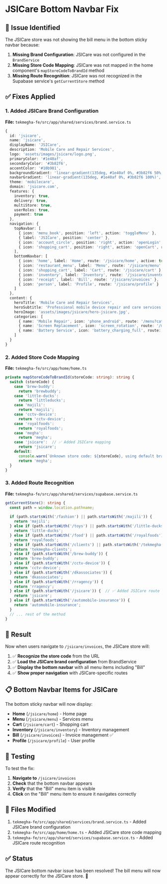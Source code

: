 # JSICare Bottom Navbar Fix

## 🐛 **Issue Identified**

The JSICare store was not showing the bill menu in the bottom sticky navbar because:

1. **Missing Brand Configuration**: JSICare was not configured in the `BrandService`
2. **Missing Store Code Mapping**: JSICare was not mapped in the home component's `mapStoreCodeToBrandId` method
3. **Missing Route Recognition**: JSICare was not recognized in the Supabase service's `getCurrentStore` method

## ✅ **Fixes Applied**

### **1. Added JSICare Brand Configuration**

**File:** `tekmegha-fe/src/app/shared/services/brand.service.ts`

```typescript
{
  id: 'jsicare',
  name: 'jsicare',
  displayName: 'JSICare',
  description: 'Mobile Care and Repair Services',
  logo: 'assets/images/jsicare/logo.png',
  primaryColor: '#1e40af',
  secondaryColor: '#3b82f6',
  accentColor: '#10b981',
  backgroundGradient: 'linear-gradient(135deg, #1e40af 0%, #3b82f6 50%, #0ea5e9 100%)',
  navbarGradient: 'linear-gradient(135deg, #1e40af 0%, #3b82f6 100%)',
  theme: 'mobilecare',
  domain: 'jsicare.com',
  features: {
    inventory: true,
    delivery: true,
    multiStore: true,
    userRoles: true,
    payment: true
  },
  navigation: {
    topNavbar: [
      { icon: 'menu_book', position: 'left', action: 'toggleMenu' },
      { label: 'JSICare', position: 'center' },
      { icon: 'account_circle', position: 'right', action: 'openLogin', route: '/jsicare/login' },
      { icon: 'shopping_cart', position: 'right', action: 'openCart', route: '/jsicare/cart' }
    ],
    bottomNavbar: [
      { icon: 'home', label: 'Home', route: '/jsicare/home', active: true },
      { icon: 'restaurant_menu', label: 'Menu', route: '/jsicare/menu' },
      { icon: 'shopping_cart', label: 'Cart', route: '/jsicare/cart' },
      { icon: 'inventory', label: 'Inventory', route: '/jsicare/inventory' },
      { icon: 'receipt', label: 'Bill', route: '/jsicare/invoices' },
      { icon: 'person', label: 'Profile', route: '/jsicare/profile' }
    ]
  },
  content: {
    heroTitle: 'Mobile Care and Repair Services',
    heroSubtitle: 'Professional mobile device repair and care services',
    heroImage: 'assets/images/jsicare/hero-jsicare.jpg',
    categories: [
      { name: 'Mobile Repair', icon: 'phone_android', route: '/menu?category=repair' },
      { name: 'Screen Replacement', icon: 'screen_rotation', route: '/menu?category=screen' },
      { name: 'Battery Service', icon: 'battery_charging_full', route: '/menu?category=battery' }
    ]
  }
}
```

### **2. Added Store Code Mapping**

**File:** `tekmegha-fe/src/app/home/home.ts`

```typescript
private mapStoreCodeToBrandId(storeCode: string): string {
  switch (storeCode) {
    case 'brew-buddy':
      return 'brewbuddy';
    case 'little-ducks':
      return 'littleducks';
    case 'majili':
      return 'majili';
    case 'cctv-device':
      return 'cctv-device';
    case 'royalfoods':
      return 'royalfoods';
    case 'megha':
      return 'megha';
    case 'jsicare':  // ✅ Added JSICare mapping
      return 'jsicare';
    default:
      console.warn(`Unknown store code: ${storeCode}, using default brand`);
      return 'megha';
  }
}
```

### **3. Added Route Recognition**

**File:** `tekmegha-fe/src/app/shared/services/supabase.service.ts`

```typescript
getCurrentStore(): string {
  const path = window.location.pathname;
  
  if (path.startsWith('/fashion') || path.startsWith('/majili')) {
    return 'majili';
  } else if (path.startsWith('/toys') || path.startsWith('/little-ducks')) {
    return 'little-ducks';
  } else if (path.startsWith('/food') || path.startsWith('/royalfoods')) {
    return 'royalfoods';
  } else if (path.startsWith('/clients') || path.startsWith('/tekmegha-clients')) {
    return 'tekmegha-clients';
  } else if (path.startsWith('/brew-buddy')) {
    return 'brew-buddy';
  } else if (path.startsWith('/cctv-device')) {
    return 'cctv-device';
  } else if (path.startsWith('/dkassociates')) {
    return 'dkassociates';
  } else if (path.startsWith('/rragency')) {
    return 'rragency';
  } else if (path.startsWith('/jsicare')) {  // ✅ Added JSICare route recognition
    return 'jsicare';
  } else if (path.startsWith('/automobile-insurance')) {
    return 'automobile-insurance';
  }
  // ... rest of the method
}
```

## 🎯 **Result**

Now when users navigate to `/jsicare/invoices`, the JSICare store will:

1. ✅ **Recognize the store code** from the URL
2. ✅ **Load the JSICare brand configuration** from BrandService
3. ✅ **Display the bottom navbar** with all menu items including "Bill"
4. ✅ **Show proper navigation** with JSICare-specific routes

## 📋 **Bottom Navbar Items for JSICare**

The bottom sticky navbar will now display:

- **Home** (`/jsicare/home`) - Home page
- **Menu** (`/jsicare/menu`) - Services menu
- **Cart** (`/jsicare/cart`) - Shopping cart
- **Inventory** (`/jsicare/inventory`) - Inventory management
- **Bill** (`/jsicare/invoices`) - Invoice management ✅
- **Profile** (`/jsicare/profile`) - User profile

## 🧪 **Testing**

To test the fix:

1. **Navigate to** `/jsicare/invoices`
2. **Check** that the bottom navbar appears
3. **Verify** that the "Bill" menu item is visible
4. **Click** on the "Bill" menu item to ensure it navigates correctly

## 📁 **Files Modified**

1. `tekmegha-fe/src/app/shared/services/brand.service.ts` - Added JSICare brand configuration
2. `tekmegha-fe/src/app/home/home.ts` - Added JSICare store code mapping
3. `tekmegha-fe/src/app/shared/services/supabase.service.ts` - Added JSICare route recognition

## ✅ **Status**

The JSICare bottom navbar issue has been resolved! The bill menu will now appear correctly for the JSICare store. 🎉
